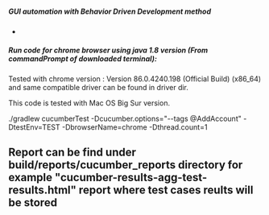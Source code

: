 ##### GUI automation with Behavior Driven Development method

-
##### Run code for chrome browser using java 1.8 version (From commandPrompt of downloaded terminal):

Tested with chrome version :
Version 86.0.4240.198 (Official Build) (x86_64) and same compatible driver can be found in driver dir.

This code is tested with Mac OS Big Sur version.


./gradlew cucumberTest -Dcucumber.options="--tags @AddAccount" -DtestEnv=TEST -DbrowserName=chrome -Dthread.count=1

Report can be find under 
build/reports/cucumber_reports directory
for example "cucumber-results-agg-test-results.html" report where test cases reults will be stored
-
